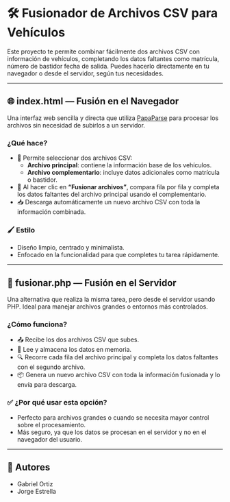 
# 🛠️ Fusionador de Archivos CSV para Vehículos

Este proyecto te permite combinar fácilmente dos archivos CSV con información de vehículos, completando los datos faltantes como matrícula, número de bastidor fecha de salida. Puedes hacerlo directamente en tu navegador o desde el servidor, según tus necesidades.

---

## 🌐 index.html — Fusión en el Navegador

Una interfaz web sencilla y directa que utiliza [PapaParse](https://www.papaparse.com/) para procesar los archivos sin necesidad de subirlos a un servidor.

### ¿Qué hace?

- 📂 Permite seleccionar dos archivos CSV:
  - **Archivo principal**: contiene la información base de los vehículos.
  - **Archivo complementario**: incluye datos adicionales como matrícula o bastidor.
- 🔄 Al hacer clic en **“Fusionar archivos”**, compara fila por fila y completa los datos faltantes del archivo principal usando el complementario.
- 📥 Descarga automáticamente un nuevo archivo CSV con toda la información combinada.

### 🖌️ Estilo

- Diseño limpio, centrado y minimalista.
- Enfocado en la funcionalidad para que completes tu tarea rápidamente.

---

## 🧾 fusionar.php — Fusión en el Servidor

Una alternativa que realiza la misma tarea, pero desde el servidor usando PHP. Ideal para manejar archivos grandes o entornos más controlados.

### ¿Cómo funciona?

- 📤 Recibe los dos archivos CSV que subes.
- 🧠 Lee y almacena los datos en memoria.
- 🔍 Recorre cada fila del archivo principal y completa los datos faltantes con el segundo archivo.
- 📦 Genera un nuevo archivo CSV con toda la información fusionada y lo envía para descarga.

### ✅ ¿Por qué usar esta opción?

- Perfecto para archivos grandes o cuando se necesita mayor control sobre el procesamiento.
- Más seguro, ya que los datos se procesan en el servidor y no en el navegador del usuario.

---

## 👥 Autores

- Gabriel Ortiz  
- Jorge Estrella
